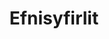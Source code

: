 ---
id: undirfafli1
title: Efnisyfirlit
sidebar_label: Efnisyfirlit
slug: /
hide_title: true
hide_table_of_contents: true
---